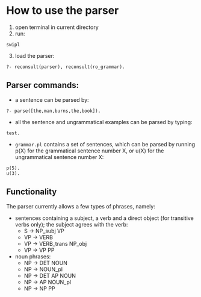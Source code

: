 # How to use the parser

1. open terminal in current directory
2. run:
```
swipl
```
3. load the parser: 
```
?- reconsult(parser), reconsult(ro_grammar).
```

## Parser commands:
- a sentence can be parsed by:
```
?- parse([the,man,burns,the,book]).
```

- all the sentence and ungrammatical examples can be parsed by typing:
```
test.
```
    
- `grammar.pl` contains a set of sentences, which can be parsed by running p(X) for the grammatical sentence number X, or u(X) for the ungrammatical sentence number X:
```
p(5).
u(3).
```

## Functionality

The parser currently allows a few types of phrases, namely:
- sentences containing a subject, a verb and a direct object (for transitive verbs only); the subject agrees with the verb:
    - S -> NP_subj VP
    - VP -> VERB
    - VP -> VERB_trans NP_obj
    - VP -> VP PP
- noun phrases:
    - NP -> DET NOUN
    - NP -> NOUN_pl
    - NP -> DET AP NOUN
    - NP -> AP NOUN_pl
    - NP -> NP PP


